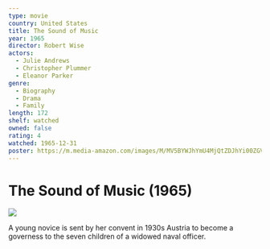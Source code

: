 ```yaml
---
type: movie
country: United States
title: The Sound of Music
year: 1965
director: Robert Wise
actors:
  - Julie Andrews
  - Christopher Plummer
  - Eleanor Parker
genre:
  - Biography
  - Drama
  - Family
length: 172
shelf: watched
owned: false
rating: 4
watched: 1965-12-31
poster: https://m.media-amazon.com/images/M/MV5BYWJhYmU4MjQtZDJhYi00ZGVjLTlkNTEtNzkzNGVjOWQ3MjcwXkEyXkFqcGc@._V1_SX300.jpg
---
```


# The Sound of Music (1965)

![](https://m.media-amazon.com/images/M/MV5BYWJhYmU4MjQtZDJhYi00ZGVjLTlkNTEtNzkzNGVjOWQ3MjcwXkEyXkFqcGc@._V1_SX300.jpg)

A young novice is sent by her convent in 1930s Austria to become a governess to the seven children of a widowed naval officer.